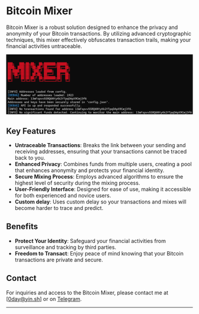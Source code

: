 # Bitcoin Mixer

Bitcoin Mixer is a robust solution designed to enhance the privacy and anonymity of your Bitcoin transactions. By utilizing advanced cryptographic techniques, this mixer effectively obfuscates transaction trails, making your financial activities untraceable.

![Bitcoin Mixer Logo](mixer.png)


## Key Features
- **Untraceable Transactions**: Breaks the link between your sending and receiving addresses, ensuring that your transactions cannot be traced back to you.
- **Enhanced Privacy**: Combines funds from multiple users, creating a pool that enhances anonymity and protects your financial identity.
- **Secure Mixing Process**: Employs advanced algorithms to ensure the highest level of security during the mixing process.
- **User-Friendly Interface**: Designed for ease of use, making it accessible for both experienced and novice users.
- **Custom delay**: Uses custom delay so your transactions and mixes will become harder to trace and predict.
## Benefits
- **Protect Your Identity**: Safeguard your financial activities from surveillance and tracking by third parties.
- **Freedom to Transact**: Enjoy peace of mind knowing that your Bitcoin transactions are private and secure.

## Contact
For inquiries and access to the Bitcoin Mixer, please contact me at [0day@yin.sh] or on [Telegram](t.me/undecryptable).

---
